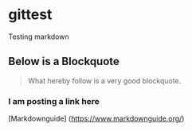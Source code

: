 # gittest
Testing markdown

## Below is a Blockquote
> What hereby follow is a very good blockquote.

### I am posting a link here
[Markdownguide] (https://www.markdownguide.org/)

